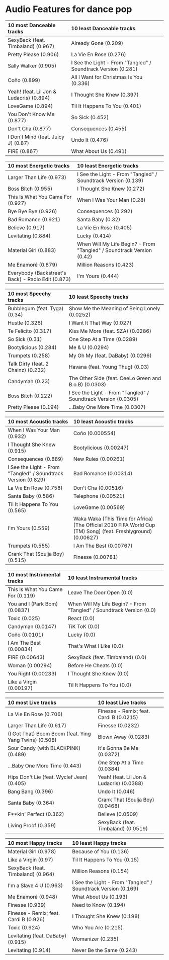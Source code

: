 # Audio Features for dance pop
| 10 most Danceable tracks | 10 least Danceable tracks |
|:---|:---|
| SexyBack (feat. Timbaland) (0.967) | Already Gone (0.209) |
| Pretty Please (0.906) | La Vie En Rose (0.276) |
| Sally Walker (0.905) | I See the Light - From "Tangled" / Soundtrack Version (0.281) |
| Coño (0.899) | All I Want for Christmas Is You (0.336) |
| Yeah! (feat. Lil Jon & Ludacris) (0.894) | I Thought She Knew (0.397) |
| LoveGame (0.894) | Til It Happens To You (0.401) |
| You Don't Know Me (0.877) | So Sick (0.452) |
| Don't Cha (0.877) | Consequences (0.455) |
| I Don't Mind (feat. Juicy J) (0.87) | Undo It (0.476) |
| FIRE (0.867) | What About Us (0.491) |

| 10 most Energetic tracks | 10 least Energetic tracks |
|:---|:---|
| Larger Than Life (0.973) | I See the Light - From "Tangled" / Soundtrack Version (0.139) |
| Boss Bitch (0.955) | I Thought She Knew (0.272) |
| This Is What You Came For (0.927) | When I Was Your Man (0.28) |
| Bye Bye Bye (0.926) | Consequences (0.292) |
| Bad Romance (0.921) | Santa Baby (0.32) |
| Believe (0.917) | La Vie En Rose (0.405) |
| Levitating (0.884) | Lucky (0.414) |
| Material Girl (0.883) | When Will My Life Begin? - From "Tangled" / Soundtrack Version (0.42) |
| Me Enamoré (0.879) | Million Reasons (0.423) |
| Everybody (Backstreet's Back) - Radio Edit (0.873) | I'm Yours (0.444) |

| 10 most Speechy tracks | 10 least Speechy tracks |
|:---|:---|
| Bubblegum (feat. Tyga) (0.34) | Show Me the Meaning of Being Lonely (0.0252) |
| Hustle (0.326) | I Want It That Way (0.027) |
| Te Felicito (0.317) | Kiss Me More (feat. SZA) (0.0286) |
| So Sick (0.31) | One Step At a Time (0.0289) |
| Bootylicious (0.284) | Me & U (0.0294) |
| Trumpets (0.258) | My Oh My (feat. DaBaby) (0.0296) |
| Talk Dirty (feat. 2 Chainz) (0.232) | Havana (feat. Young Thug) (0.03) |
| Candyman (0.23) | The Other Side (feat. CeeLo Green and B.o.B) (0.0303) |
| Boss Bitch (0.222) | I See the Light - From "Tangled" / Soundtrack Version (0.0305) |
| Pretty Please (0.194) | ...Baby One More Time (0.0307) |

| 10 most Acoustic tracks | 10 least Acoustic tracks |
|:---|:---|
| When I Was Your Man (0.932) | Coño (0.000554) |
| I Thought She Knew (0.915) | Bootylicious (0.00247) |
| Consequences (0.889) | New Rules (0.00261) |
| I See the Light - From "Tangled" / Soundtrack Version (0.829) | Bad Romance (0.00314) |
| La Vie En Rose (0.758) | Don't Cha (0.00516) |
| Santa Baby (0.586) | Telephone (0.00521) |
| Til It Happens To You (0.565) | LoveGame (0.00569) |
| I'm Yours (0.559) | Waka Waka (This Time for Africa) [The Official 2010 FIFA World Cup (TM) Song] (feat. Freshlyground) (0.00627) |
| Trumpets (0.555) | I Am The Best (0.00767) |
| Crank That (Soulja Boy) (0.515) | Finesse (0.00781) |

| 10 most Instrumental tracks | 10 least Instrumental tracks |
|:---|:---|
| This Is What You Came For (0.119) | Leave The Door Open (0.0) |
| You and I (Park Bom) (0.0837) | When Will My Life Begin? - From "Tangled" / Soundtrack Version (0.0) |
| Toxic (0.025) | React (0.0) |
| Candyman (0.0147) | TiK ToK (0.0) |
| Coño (0.0101) | Lucky (0.0) |
| I Am The Best (0.00834) | That's What I Like (0.0) |
| FIRE (0.00643) | SexyBack (feat. Timbaland) (0.0) |
| Woman (0.00294) | Before He Cheats (0.0) |
| You Right (0.00233) | I Thought She Knew (0.0) |
| Like a Virgin (0.00197) | Til It Happens To You (0.0) |

| 10 most Live tracks | 10 least Live tracks |
|:---|:---|
| La Vie En Rose (0.706) | Finesse - Remix; feat. Cardi B (0.0215) |
| Larger Than Life (0.617) | Finesse (0.0232) |
| (I Got That) Boom Boom (feat. Ying Yang Twins) (0.508) | Blown Away (0.0283) |
| Sour Candy (with BLACKPINK) (0.489) | It's Gonna Be Me (0.0372) |
| ...Baby One More Time (0.443) | One Step At a Time (0.0384) |
| Hips Don't Lie (feat. Wyclef Jean) (0.405) | Yeah! (feat. Lil Jon & Ludacris) (0.0388) |
| Bang Bang (0.396) | Undo It (0.046) |
| Santa Baby (0.364) | Crank That (Soulja Boy) (0.0468) |
| F**kin' Perfect (0.362) | Believe (0.0509) |
| Living Proof (0.359) | SexyBack (feat. Timbaland) (0.0519) |

| 10 most Happy tracks | 10 least Happy tracks |
|:---|:---|
| Material Girl (0.978) | Because of You (0.136) |
| Like a Virgin (0.97) | Til It Happens To You (0.15) |
| SexyBack (feat. Timbaland) (0.964) | Million Reasons (0.154) |
| I'm a Slave 4 U (0.963) | I See the Light - From "Tangled" / Soundtrack Version (0.169) |
| Me Enamoré (0.948) | What About Us (0.193) |
| Finesse (0.939) | Need to Know (0.194) |
| Finesse - Remix; feat. Cardi B (0.926) | I Thought She Knew (0.198) |
| Toxic (0.924) | Who You Are (0.215) |
| Levitating (feat. DaBaby) (0.915) | Womanizer (0.235) |
| Levitating (0.914) | Never Be the Same (0.243) |
